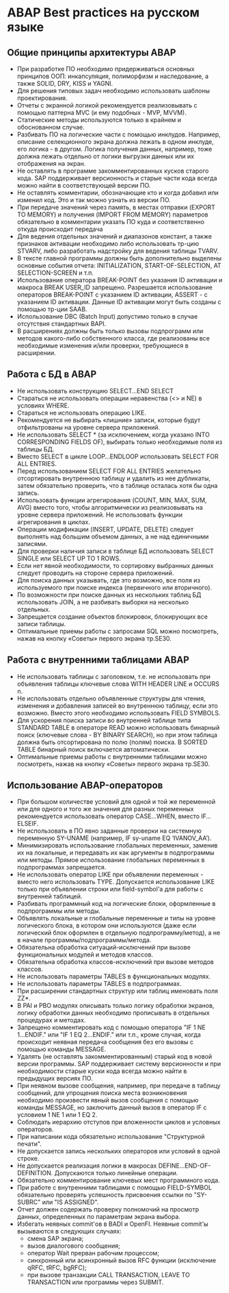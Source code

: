 # ABAP Best practices на русском языке


## Общие принципы архитектуры ABAP
* При разработке ПО необходимо придерживаться основных принципов ООП: инкапсуляция, полиморфизм и наследование, а также SOLID, DRY, KISS и YAGNI.
* Для решения типовых задач необходимо использовать шаблоны проектирования. 
* Отчеты с экранной логикой рекомендуется реализовывать с помощью паттерна MVC (и ему подобных - MVP, MVVM).
* Статические методы используются только в крайнем и обоснованном случае.
* Разбивать ПО на логические части с помощью инклудов. Например, описание селекционного экрана должна лежать в одном инклуде, его логика - в другом. Логика получения данных, например, тоже должна лежать отдельно от логики выгрузки данных или их отображения на экран.
* Не оставлять в программе закомментированных кусков старого кода. SAP поддерживает версионность и старые части кода всегда можно найти в соответствующей версии ПО.
* Не оставлять комментарии, обозначающие кто и когда добавил или изменил код. Это и так можно узнать из версии ПО.
* При передаче значений через память, в местах отправки (EXPORT TO MEMORY) и получения (IMPORT FROM MEMORY) параметров обязательно в комментарии указать ПО куда и соответственно откуда происходит передача
* Для ведения отдельных значений и диапазонов констант, а также признаков активации необходимо либо использовать тр-цию STVARV, либо разработать надстройку для ведения таблицы TVARV.
* В тексте главной программы должны быть дополнительно выделены основные события отчета: INITIALIZATION, START-OF-SELECTION, AT SELECTION-SCREEN и т.п.
* Использование оператора BREAK-POINT без указания ID активации и макроса BREAK USER_ID запрещено. Разрешается использование операторов BREAK-POINT с указанием ID активации, ASSERT - с указанием ID активации. Данные ID активации могут быть созданы с помощью тр-ции SAAB.
* Использование DBC (Batch Input) допустимо только в случае отсутствия стандартных BAPI.
* В расширениях должны быть только вызовы подпрограмм или методов какого-либо собственного класса, где реализованы все необходимые изменения и/или проверки, требующиеся в расширении.
 
## Работа с БД в ABAP
* Не использовать конструкцию SELECT…END SELECT
* Стараться не использовать операции неравенства (<> и NE) в условиях WHERE.
* Стараться не использовать операцию LIKE.
* Рекомендуется не выбирать «лишние» записи, которые будут отфильтрованы на уровне сервера приложений.
* Не использовать SELECT * (за исключением, когда указано INTO CORRESPONDING FIELDS OF),  выбирать только необходимые поля из таблицы БД.
* Вместо SELECT в цикле LOOP…ENDLOOP использовать SELECT FOR ALL ENTRIES.
* Перед использованием SELECT FOR ALL ENTRIES желательно отсортировать внутреннюю таблицу и удалить из нее дубликаты, затем обязательно проверить, что в таблице осталась хотя бы одна запись.
* Использовать функции агрегирования (COUNT, MIN, MAX, SUM, AVG) вместо того, чтобы алгоритмически из реализовывать на уровне сервера приложений. Не использовать функции агрегирования в циклах.
* Операции модификации (INSERT, UPDATE, DELETE) следует выполнять над большим объемом данных, а не над единичными записями.
* Для проверки наличия записи в таблице БД использовать SELECT SINGLE или SELECT UP TO 1 ROWS.
* Если нет явной необходимости, то сортировку выбранных данных следует проводить на стороне сервера приложений.
* Для поиска данных указывать, где это возможно, все поля из используемого при поиске индекса (первичного или вторичного).
* По возможности при поиске данных из нескольких таблиц БД использовать JOIN, а не разбивать выборки на несколько отдельных.
* Запрещается создание объектов блокировок, блокирующих все записи таблицы. 
* Оптимальные приемы работы с запросами SQL можно посмотреть, нажав на кнопку «Советы» первого экрана тр.SE30.

## Работа с внутренними таблицами ABAP
* Не использовать таблицы с заголовком, т.е. не использовать при объявления таблицы ключевые слова WITH HEADER LINE и OCCURS n.
* Не использовать отдельно объявленные структуры для чтения, изменения и добавления записей во внутреннюю таблицу, если это возможно. Вместо этого необходимо использовать FIELD SYMBOLS.
* Для ускорения поиска записи во внутренней таблице типа STANDARD TABLE в операторе READ можно использовать бинарный поиск (ключевые слова - BY BINARY SEARCH), но при этом таблица должна быть отсортирована по полю (полям) поиска. В SORTED TABLE бинарный поиск включается автоматически.
* Оптимальные приемы работы с внутренними таблицами можно посмотреть, нажав на кнопку «Советы» первого экрана тр.SE30.

## Использование ABAP-операторов
* При большом количестве условий для одной и той же переменной или для одного и того же значения для разных переменных рекомендуется использовать оператор CASE…WHEN, вместо IF…ELSEIF.
* Не использовать в ПО явно заданные проверки на системную переменную SY-UNAME (например, IF sy-uname EQ ‘IVANOV_AA’).
* Минимизировать использование глобальных переменных, заменив их на локальные, и передавать их как аргументы в подпрограммы или методы. Прямое использование глобальных переменных в подпрограммах запрещается.
* Не использовать оператор LIKE при объявлении переменных - вместо него использовать TYPE. Допускается использование LIKE только при объявлении строки или field-symbol'а для работы с внутренней таблицей.
* Разбивать программный код на логические блоки, оформленные в подпрограммы или методы.
* Объявлять локальные и глобальные переменные и типы на уровне логического блока, в котором они используются (даже если логический блок оформлен в отдельную подпрограмму/метод),  а не в начале программы/подпрограммы/метода.
* Обязательна обработка ситуаций-исключений при вызове функциональных модулей и методов классов.
* Обязательна обработка классов-исключений при вызове методов классов.
* Не использовать параметры TABLES в функциональных модулях.
* Не использовать параметры TABLES в подпрограммах.
* При расширении стандартных структур или таблиц именовать поля ZZ*.
* В PAI и PBO модулях описывать только логику обработки экранов, логику обработки данных необходимо прописывать в отдельных процедурах и методах.
* Запрещено комментировать код с помощью оператора "IF 1 NE 1...ENDIF." или  "IF 1 EQ 2...ENDIF." или т.п., кроме случая, когда происходит неявная передача сообщения без его вызовы с помощью команды MESSAGE.
* Удалять (не оставлять закомментированным) старый код в новой версии программы. SAP поддерживает систему версионности и при необходимости старые куски кода всегда можно найти в предыдущих версиях ПО.
* При неявном вызове сообщения, например, при передаче в таблицу сообщений, для упрощения поиска места возникновения необходимо произвести явный вызов сообщения с помощью команды MESSAGE, но заключить данный вызов в оператор IF с условием 1 NE 1 или 1 EQ 2.
* Соблюдать иерархию отступов при вложенности циклов и условных операторов.
* При написании кода обязательно использование "Структурной печати".
* Не допускается запись нескольких операторов или условий в одной строке.
* Не допускается реализация логики в макросах DEFINE...END-OF-DEFINITION. Допускаются только линейные операции.
* Обязательно комментирование ключевых мест программного кода.
* При работе с внутренними таблицами с помощью FIELD-SYMBOL обязательно проверять успешность присвоения ссылки по "SY-SUBRC" или "IS ASSIGNED".
* Отчет должен содержать проверку полномочий на просмотр данных, определенных по параметрам экрана выбора.
* Избегать неявных commit'ов в BADI и OpenFI. Неявные commit'ы вызываются в следующих случаях:
  * смена SAP экрана;
  * вызов диалогового сообщения;
  * оператор Wait прерван рабочим процессом;
  * синхронный или асинхронный вызов RFC функции (исключение qRFC, tRFC, bgRFC);
  * при вызове транзакции CALL TRANSACTION, LEAVE TO TRANSACTION или программы через SUBMIT.

